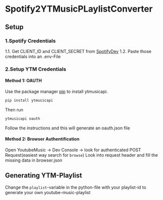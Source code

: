 # Spotify2YTMusicPLaylistConverter

## Setup

### 1.Spotify Credentials
1.1. Get CLIENT_ID and CLIENT_SECRET from [SpotifyDev](https://developer.spotify.com/dashboard)
1.2. Paste those credentials into an .env-File

### 2.Setup YTM Credentials
#### Method 1: OAUTH
Use the package manager [pip](https://pip.pypa.io/en/stable/) to install ytmusicapi.

```bash
pip install ytmusicapi
```
Then run 

```bash
ytmusicapi oauth
```

Follow the instructions and this will generate an oauth.json file

#### Method 2: Browser Authentification

Open YoutubeMusic -> Dev Console -> look for authenticated POST Request(easiest way search for ```browse```)
Look into request header and fill the missing data in browser.json

## Generating YTM-Playlist
Change the ```playlist```-variable in the python-file with your playlist-id to generate your own youtube-music-playlist
 
